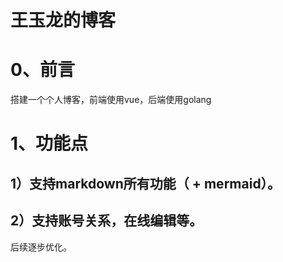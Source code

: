 # 王玉龙的博客

# 0、前言
搭建一个个人博客，前端使用vue，后端使用golang
# 1、功能点
## 1）支持markdown所有功能（ + mermaid）。
## 2）支持账号关系，在线编辑等。


后续逐步优化。
